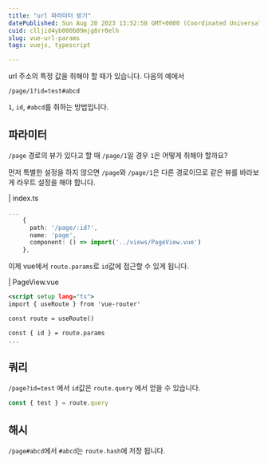 ```yaml
---
title: "url 파라미터 받기"
datePublished: Sun Aug 20 2023 13:52:58 GMT+0000 (Coordinated Universal Time)
cuid: clljid4yb000b09mjg8rr0elh
slug: vue-url-params
tags: vuejs, typescript

---
```


url 주소의 특정 값을 취해야 할 때가 있습니다. 다음의 예에서

`/page/1?id=test#abcd`

`1`, `id`, `#abcd`를 취하는 방법입니다.

## 파라미터

`/page` 경로의 뷰가 있다고 할 때 `/page/1`일 경우 `1`은 어떻게 취해야 할까요?

먼저 특별한 설정을 하지 않으면 `/page`와 `/page/1`은 다른 경로이므로 같은 뷰를 바라보게 라우트 설정을 해야 합니다.

| index.ts

```typescript
...
    {
      path: '/page/:id?',
      name: 'page',
      component: () => import('../views/PageView.vue')
    },
```

이제 vue에서 `route.params`로 `id`값에 접근할 수 있게 됩니다.

| PageView.vue

```xml
<script setup lang="ts">
import { useRoute } from 'vue-router'

const route = useRoute()

const { id } = route.params
...
```

## 쿼리

`/page?id=test` 에서 `id`값은 `route.query` 에서 얻을 수 있습니다.

```javascript
const { test } = route.query
```

## 해시

`/page#abcd`에서 `#abcd`는 `route.hash`에 저장 됩니다.